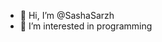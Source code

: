 - 👋 Hi, I’m @SashaSarzh
- 👀 I’m interested in programming

<!---
SashaSarzh/SashaSarzh is a ✨ special ✨ repository because its `README.md` (this file) appears on your GitHub profile.
You can click the Preview link to take a look at your changes.
--->
